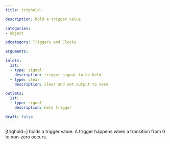 ```yaml
---
title: trighold~

description: hold a trigger value

categories:
- object

pdcategory: Triggers and Clocks

arguments:

inlets:
  1st:
  - type: signal
    description: trigger signal to be held
  - type: clear
    description: clear and set output to zero

outlets:
  1st:
  - type: signal
    description: held trigger

draft: false
---
```


[trighold~] holds a trigger value. A trigger happens when a transition from 0 to non-zero occurs.
